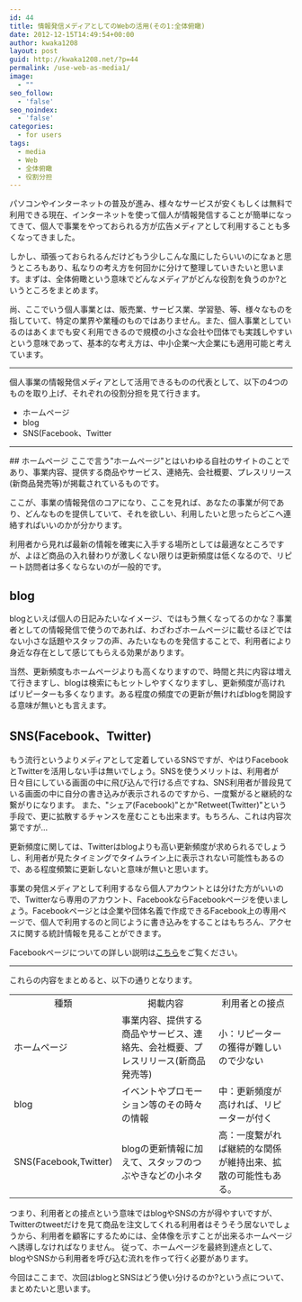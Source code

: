 ```yaml
---
id: 44
title: 情報発信メディアとしてのWebの活用(その1:全体俯瞰)
date: 2012-12-15T14:49:54+00:00
author: kwaka1208
layout: post
guid: http://kwaka1208.net/?p=44
permalink: /use-web-as-media1/
image:
  - ""
seo_follow:
  - 'false'
seo_noindex:
  - 'false'
categories:
  - for users
tags:
  - media
  - Web
  - 全体俯瞰
  - 役割分担
---
```

パソコンやインターネットの普及が進み、様々なサービスが安くもしくは無料で利用できる現在、インターネットを使って個人が情報発信することが簡単になってきて、個人で事業をやっておられる方が広告メディアとして利用することも多くなってきました。

しかし、頑張っておられるんだけどもう少しこんな風にしたらいいのになぁと思うところもあり、私なりの考え方を何回かに分けて整理していきたいと思います。まずは、全体俯瞰という意味でどんなメディアがどんな役割を負うのか?というところをまとめます。

尚、ここでいう個人事業とは、販売業、サービス業、学習塾、等、様々なものを指していて、特定の業界や業種のものではありません。また、個人事業としているのはあくまでも安く利用できるので規模の小さな会社や団体でも実践しやすいという意味であって、基本的な考え方は、中小企業〜大企業にも適用可能と考えています。

<hr>
個人事業の情報発信メディアとして活用できるものの代表として、以下の4つのものを取り上げ、それぞれの役割分担を見て行きます。
<ul>
	<li>ホームページ</li>
	<li>blog</li>
	<li>SNS(Facebook、Twitter</li>
</ul>
<hr>
## ホームページ
ここで言う"ホームページ"とはいわゆる自社のサイトのことであり、事業内容、提供する商品やサービス、連絡先、会社概要、プレスリリース(新商品発売等)が掲載されているものです。

ここが、事業の情報発信のコアになり、ここを見れば、あなたの事業が何であり、どんなものを提供していて、それを欲しい、利用したいと思ったらどこへ連絡すればいいのかが分かります。

利用者から見れば最新の情報を確実に入手する場所としては最適なところですが、よほど商品の入れ替わりが激しくない限りは更新頻度は低くなるので、リピート訪問者は多くならないのが一般的です。
## blog
blogといえば個人の日記みたいなイメージ、ではもう無くなってるのかな？事業者としての情報発信で使うのであれば、わざわざホームページに載せるほどではない小さな話題やスタッフの声、みたいなものを発信することで、利用者により身近な存在として感じてもらえる効果があります。

当然、更新頻度もホームページよりも高くなりますので、時間と共に内容は増えて行きますし、blogは検索にもヒットしやすくなりますし、更新頻度が高ければリピーターも多くなります。ある程度の頻度での更新が無ければblogを開設する意味が無いとも言えます。
## SNS(Facebook、Twitter)
もう流行というよりメディアとして定着しているSNSですが、やはりFacebookとTwitterを活用しない手は無いでしょう。SNSを使うメリットは、利用者が日々目にしている画面の中に飛び込んで行ける点ですね、SNS利用者が普段見ている画面の中に自分の書き込みが表示されるのですから、一度繋がると継続的な繋がりになります。
また、"シェア(Facebook)"とか"Retweet(Twitter)"という手段で、更に拡散するチャンスを産むことも出来ます。もちろん、これは内容次第ですが...

更新頻度に関しては、Twitterはblogよりも高い更新頻度が求められるでしょうし、利用者が見たタイミングでタイムライン上に表示されない可能性もあるので、ある程度頻繁に更新しないと意味が無いと思います。

事業の発信メディアとして利用するなら個人アカウントとは分けた方がいいので、Twitterなら専用のアカウント、FacebookならFacebookページを使いましょう。Facebookページとは企業や団体名義で作成できるFacebook上の専用ページで、個人で利用するのと同じように書き込みをすることはもちろん、アクセスに関する統計情報を見ることができます。

Facebookページについての詳しい説明は<a href="http://f-navigation.jp/manual/pages/about.html">こちら</a>をご覧ください。
<hr>
これらの内容をまとめると、以下の通りとなります。

<table>
<tr><td align="center">種類</td><td align="center">掲載内容</td><td align="center">利用者との接点</td></tr>

<tr><td>ホームページ</td><td>事業内容、提供する商品やサービス、連絡先、会社概要、プレスリリース(新商品発売等)</td><td>小：リピーターの獲得が難しいので少ない</td></tr>
<tr><td>blog</td><td>イベントやプロモーション等のその時々の情報</td><td>中：更新頻度が高ければ、リピーターが付く</td></tr>
<tr><td>SNS(Facebook,Twitter)</td><td>blogの更新情報に加えて、スタッフのつぶやきなどの小ネタ</td><td>高：一度繋がれば継続的な関係が維持出来、拡散の可能性もある。</td></tr>
</table>

<div class="conclusion">つまり、利用者との接点という意味ではblogやSNSの方が得やすいですが、Twitterのtweetだけを見て商品を注文してくれる利用者はそうそう居ないでしょうから、利用者を顧客にするためには、全体像を示すことが出来るホームページへ誘導しなければなりません。
従って、ホームページを最終到達点として、blogやSNSから利用者を呼び込む流れを作って行く必要があります。</div>

今回はここまで、次回はblogとSNSはどう使い分けるのか?という点について、まとめたいと思います。